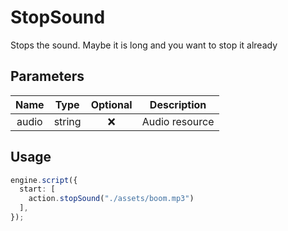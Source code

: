 # StopSound

Stops the sound. Maybe it is long and you want to stop it already

## Parameters

| Name  |  Type   | Optional |  Description   |
| :---: | :-----: | :------: | :------------: |
| audio | string  |    ❌    | Audio resource |

## Usage

```ts
engine.script({
  start: [
    action.stopSound("./assets/boom.mp3")
  ],
});
```

